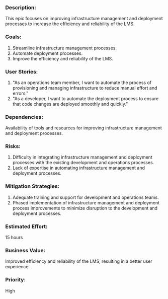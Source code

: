 ### Description: 
This epic focuses on improving infrastructure management and deployment processes to increase the efficiency and reliability of the LMS.

### Goals:

1. Streamline infrastructure management processes.
2. Automate deployment processes.
3. Improve the efficiency and reliability of the LMS.

### User Stories:

1. "As an operations team member, I want to automate the process of provisioning and managing infrastructure to reduce manual effort and errors."
2. "As a developer, I want to automate the deployment process to ensure that code changes are deployed smoothly and quickly."

### Dependencies: 
Availability of tools and resources for improving infrastructure management and deployment processes.

### Risks:

1. Difficulty in integrating infrastructure management and deployment processes with the existing development and operations processes.
2. Lack of expertise in automating infrastructure management and deployment processes.

### Mitigation Strategies:

1. Adequate training and support for development and operations teams.
2. Phased implementation of infrastructure management and deployment process improvements to minimize disruption to the development and deployment processes.

### Estimated Effort: 
15 hours

### Business Value: 
Improved efficiency and reliability of the LMS, resulting in a better user experience.

### Priority: 
High
